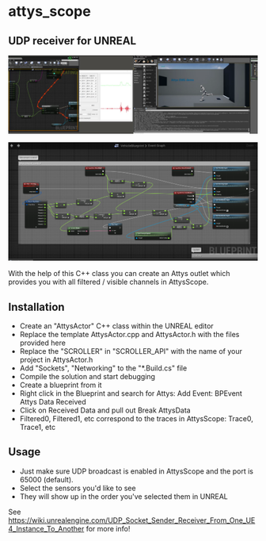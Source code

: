 # attys_scope
## UDP receiver for UNREAL

![alt tag](unreal_editor_screenshot.png)

![alt-tag](driving_control.png)

With the help of this C++ class you can
create an Attys outlet which provides you
with all filtered / visible channels
in AttysScope.

## Installation

 * Create an "AttysActor" C++ class within the UNREAL editor
 * Replace the template AttysActor.cpp and AttysActor.h with the files provided here
 * Replace the "SCROLLER" in "SCROLLER_API" with the name of your project in AttysActor.h
 * Add "Sockets", "Networking" to the "*.Build.cs" file
 * Compile the solution and start debugging
 * Create a blueprint from it
 * Right click in the Blueprint and search for Attys: Add Event: BPEvent Attys Data Received
 * Click on Received Data and pull out Break AttysData
 * Filtered0, Filtered1, etc correspond to the traces in AttysScope: Trace0, Trace1, etc

## Usage

 * Just make sure UDP broadcast is enabled in AttysScope and the port
   is 65000 (default).
 * Select the sensors you'd like to see
 * They will show up in the order you've selected them in UNREAL

See https://wiki.unrealengine.com/UDP_Socket_Sender_Receiver_From_One_UE4_Instance_To_Another
for more info!
